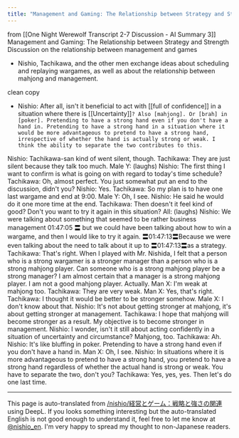 ```yaml
---
title: "Management and Gaming: The Relationship between Strategy and Strength"
---
```


from  [[One Night Werewolf Transcript 2-7 Discussion - AI Summary 3]]
Management and Gaming: The Relationship between Strategy and Strength
Discussion on the relationship between management and games
- Nishio, Tachikawa, and the other men exchange ideas about scheduling and replaying wargames, as well as about the relationship between mahjong and management.

clean copy
- Nishio: After all, isn't it beneficial to act with [[full of confidence]] in a situation where there is [[Uncertainty]]`? Also [mahjong]. Or [brah] in [poker]. Pretending to have a strong hand even if you don't have a hand in. Pretending to have a strong hand in a situation where it would be more advantageous to pretend to have a strong hand, irrespective of whether the hand is actually strong or weak. I think the ability to separate the two contributes to this.`




Nishio: Tachikawa-san kind of went silent, though.
Tachikawa: They are just silent because they talk too much.
Male Y: (laughs)
Nishio: The first thing I want to confirm is what is going on with regard to today's time schedule?
Tachikawa: Oh, almost perfect. You just somewhat put an end to the discussion, didn't you?
Nishio: Yes.
Tachikawa: So my plan is to have one last wargame and end at 9:00.
Male Y: Oh, I see.
Nishio: He said he would do it one more time at the end.
Tachikawa: Then doesn't it feel kind of good? Don't you want to try it again in this situation?
All: (laughs)
Nishio: We were talking about something that seemed to be rather business management 01:47:05 〓 but we could have been talking about how to win a wargame, and then I would like to try it again. 〓01:47:13〓Because we were even talking about the need to talk about it up to 〓01:47:13〓as a strategy.
Tachikawa: That's right. When I played with Mr. Nishida, I felt that a person who is a strong wargamer is a stronger manager than a person who is a strong mahjong player. Can someone who is a strong mahjong player be a strong manager? I am almost certain that a manager is a strong mahjong player. I am not a good mahjong player. Actually.
Man X: I'm weak at mahjong too.
Tachikawa: They are very weak.
Man X: Yes, that's right.
Tachikawa: I thought it would be better to be stronger somehow.
Male X: I don't know about that.
Nishio: It's not about getting stronger at mahjong, it's about getting stronger at management.
Tachikawa: I hope that mahjong will become stronger as a result. My objective is to become stronger in management.
Nishio: I wonder, isn't it still about acting confidently in a situation of uncertainty and circumstance? Mahjong, too.
Tachikawa: Ah.
Nishio: It's like bluffing in poker. Pretending to have a strong hand even if you don't have a hand in.
Man X: Oh, I see.
Nishio: In situations where it is more advantageous to pretend to have a strong hand, you pretend to have a strong hand regardless of whether the actual hand is strong or weak. You have to separate the two, don't you?
Tachikawa: Yes, yes, yes. Then let's do one last time.

---
This page is auto-translated from [/nishio/経営とゲーム：戦略と強さの関連](https://scrapbox.io/nishio/経営とゲーム：戦略と強さの関連) using DeepL. If you looks something interesting but the auto-translated English is not good enough to understand it, feel free to let me know at [@nishio_en](https://twitter.com/nishio_en). I'm very happy to spread my thought to non-Japanese readers.